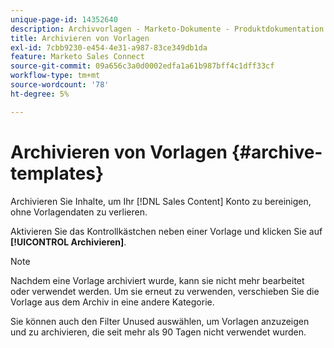 ```yaml
---
unique-page-id: 14352640
description: Archivvorlagen - Marketo-Dokumente - Produktdokumentation
title: Archivieren von Vorlagen
exl-id: 7cbb9230-e454-4e31-a987-83ce349db1da
feature: Marketo Sales Connect
source-git-commit: 09a656c3a0d0002edfa1a61b987bff4c1dff33cf
workflow-type: tm+mt
source-wordcount: '78'
ht-degree: 5%

---
```


# Archivieren von Vorlagen {#archive-templates}

Archivieren Sie Inhalte, um Ihr [!DNL Sales Content] Konto zu bereinigen, ohne Vorlagendaten zu verlieren.

Aktivieren Sie das Kontrollkästchen neben einer Vorlage und klicken Sie auf **[!UICONTROL Archivieren]**.

>[!NOTE]
>
>Nachdem eine Vorlage archiviert wurde, kann sie nicht mehr bearbeitet oder verwendet werden. Um sie erneut zu verwenden, verschieben Sie die Vorlage aus dem Archiv in eine andere Kategorie.

Sie können auch den Filter Unused auswählen, um Vorlagen anzuzeigen und zu archivieren, die seit mehr als 90 Tagen nicht verwendet wurden.
